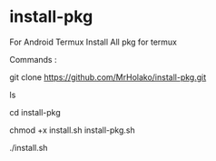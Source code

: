 # install-pkg
For Android Termux
Install All pkg for termux

Commands :

git clone https://github.com/MrHolako/install-pkg.git

ls

cd install-pkg

chmod +x install.sh install-pkg.sh

./install.sh
